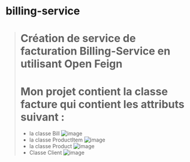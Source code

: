 # billing-service
> # Création de service de facturation Billing-Service en utilisant Open Feign
> # Mon projet contient la classe facture qui contient les attributs suivant :
> - la classe Bill
> ![image](https://user-images.githubusercontent.com/86606579/207116702-d2cac01d-9462-4d6f-bb02-4c724e618dfb.png)
>- la classe ProductItem
> ![image](https://user-images.githubusercontent.com/86606579/207117719-d002e6cc-6e76-453f-a5a5-b1b2c974c56e.png)
> - la classe Product 
> ![image](https://user-images.githubusercontent.com/86606579/207118333-953cc195-16b8-4da2-bf0a-a39f88480e08.png)
> - Classe Client 
> ![image](https://user-images.githubusercontent.com/86606579/207119229-284d51b0-c6ea-4de1-8128-83e9ffbd0576.png)


